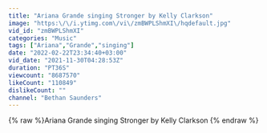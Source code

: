 ```yaml
---
title: "Ariana Grande singing Stronger by Kelly Clarkson"
image: "https:\/\/i.ytimg.com\/vi\/zmBWPLShmXI\/hqdefault.jpg"
vid_id: "zmBWPLShmXI"
categories: "Music"
tags: ["Ariana","Grande","singing"]
date: "2022-02-22T23:34:40+03:00"
vid_date: "2021-11-30T04:28:53Z"
duration: "PT36S"
viewcount: "8687570"
likeCount: "110849"
dislikeCount: ""
channel: "Bethan Saunders"
---
```

{% raw %}Ariana Grande singing Stronger by Kelly Clarkson {% endraw %}
